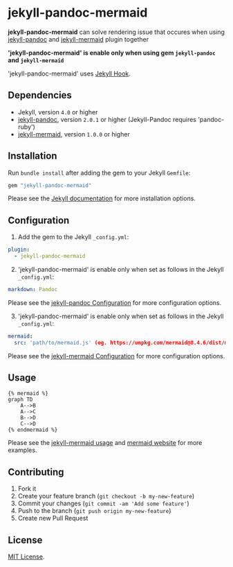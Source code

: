 jekyll-pandoc-mermaid
==================

**jekyll-pandoc-mermaid** can solve rendering issue that occures when using [jekyll-pandoc](https://github.com/mfenner/jekyll-pandoc) and [jekyll-mermaid](https://github.com/jasonbellamy/jekyll-mermaid) plugin together
 
**'jekyll-pandoc-mermaid' is enable only when using gem `jekyll-pandoc` and `jekyll-mermaid`**

'jekyll-pandoc-mermaid' uses [Jekyll Hook](https://jekyllrb.com/docs/plugins/hooks).


## Dependencies

* Jekyll, version `4.0` or higher
* [jekyll-pandoc](https://github.com/mfenner/jekyll-pandoc), version `2.0.1` or higher (Jekyll-Pandoc requires 'pandoc-ruby')
* [jekyll-mermaid](https://github.com/jasonbellamy/jekyll-mermaid), version `1.0.0` or higher


## Installation

Run `bundle install` after adding the gem to your Jekyll `Gemfile`:
```ruby
gem "jekyll-pandoc-mermaid"
```

Please see the [Jekyll documentation](http://jekyllrb.com/docs/plugins/#installing-a-plugin) for more installation options.


## Configuration

1. Add the gem to the Jekyll `_config.yml`:
```yml
plugin:
  - jekyll-pandoc-mermaid
```

2. 'jekyll-pandoc-mermaid' is enable only when set as follows in the Jekyll `_config.yml`:
```yml
markdown: Pandoc
```
Please see the [jekyll-pandoc Configuration](https://github.com/mfenner/jekyll-pandoc#configuration) for more configuration options.


3. 'jekyll-pandoc-mermaid' is enable only when set as follows in the Jekyll `_config.yml`:
```yml
mermaid:
  src: 'path/to/mermaid.js' (eg. https://unpkg.com/mermaid@8.4.6/dist/mermaid.min.js)
```
Please see the [jekyll-mermaid Configuration](https://github.com/jasonbellamy/jekyll-mermaid#config) for more configuration options.


## Usage

```liquid
{% mermaid %}
graph TD
    A-->B
    A-->C
    B-->D
    C-->D
{% endmermaid %}
```

Please see the [jekyll-mermaid usage](https://github.com/jasonbellamy/jekyll-mermaid#usage) and [mermaid website](https://mermaid-js.github.io/mermaid/#/) for more examples.


## Contributing
1. Fork it
2. Create your feature branch (`git checkout -b my-new-feature`)
3. Commit your changes (`git commit -am 'Add some feature'`)
4. Push to the branch (`git push origin my-new-feature`)
5. Create new Pull Request


## License
[MIT License](LICENSE).
